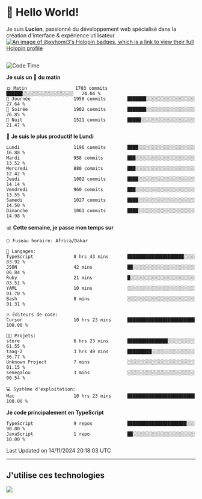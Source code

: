 # 👋 Hello World!

Je suis **Lucien**, passionné du développement web spécialisé dans la création d'interface & expérience utilisateur.
[![An image of @xyhomi3's Holopin badges, which is a link to view their full Holopin profile](https://holopin.me/xyhomi3)](https://holopin.io/@xyhomi3)

##

<!--START_SECTION:waka-->
![Code Time](http://img.shields.io/badge/Code%20Time-2%2C527%20hrs%2036%20mins-blue)

**Je suis un 🐤 du matin** 

```text
🌞 Matin                  1703 commits        ██████░░░░░░░░░░░░░░░░░░░   24.04 % 
🌆 Journée                1958 commits        ███████░░░░░░░░░░░░░░░░░░   27.64 % 
🌃 Soirée                 1902 commits        ███████░░░░░░░░░░░░░░░░░░   26.85 % 
🌙 Nuit                   1521 commits        █████░░░░░░░░░░░░░░░░░░░░   21.47 % 
```
📅 **Je suis le plus productif le Lundi** 

```text
Lundi                    1196 commits        ████░░░░░░░░░░░░░░░░░░░░░   16.88 % 
Mardi                    958 commits         ███░░░░░░░░░░░░░░░░░░░░░░   13.52 % 
Mercredi                 880 commits         ███░░░░░░░░░░░░░░░░░░░░░░   12.42 % 
Jeudi                    1002 commits        ████░░░░░░░░░░░░░░░░░░░░░   14.14 % 
Vendredi                 960 commits         ███░░░░░░░░░░░░░░░░░░░░░░   13.55 % 
Samedi                   1027 commits        ████░░░░░░░░░░░░░░░░░░░░░   14.50 % 
Dimanche                 1061 commits        ████░░░░░░░░░░░░░░░░░░░░░   14.98 % 
```


📊 **Cette semaine, je passe mon temps sur** 

```text
🕑︎ Fuseau horaire: Africa/Dakar

💬 Langages: 
TypeScript               8 hrs 43 mins       █████████████████████░░░░   83.92 % 
JSON                     42 mins             ██░░░░░░░░░░░░░░░░░░░░░░░   06.84 % 
Ruby                     21 mins             █░░░░░░░░░░░░░░░░░░░░░░░░   03.51 % 
YAML                     10 mins             ░░░░░░░░░░░░░░░░░░░░░░░░░   01.70 % 
Bash                     8 mins              ░░░░░░░░░░░░░░░░░░░░░░░░░   01.31 % 

🔥 Éditeurs de code: 
Cursor                   10 hrs 23 mins      █████████████████████████   100.00 % 

🐱‍💻 Projets: 
store                    6 hrs 23 mins       ███████████████░░░░░░░░░░   61.55 % 
taag-2                   3 hrs 49 mins       █████████░░░░░░░░░░░░░░░░   36.77 % 
Unknown Project          7 mins              ░░░░░░░░░░░░░░░░░░░░░░░░░   01.15 % 
senegalou                3 mins              ░░░░░░░░░░░░░░░░░░░░░░░░░   00.54 % 

💻 Système d'exploitation: 
Mac                      10 hrs 23 mins      █████████████████████████   100.00 % 
```

**Je code principalement en TypeScript** 

```text
TypeScript               9 repos             ██████████████████████░░░   90.00 % 
JavaScript               1 repo              ██░░░░░░░░░░░░░░░░░░░░░░░   10.00 % 
```




 Last Updated on 14/11/2024 20:18:03 UTC
<!--END_SECTION:waka-->
---

## J'utilise ces technologies

<p align="left">
  <a href="https://skillicons.dev">
    <img src="https://skillicons.dev/icons?i=ts,js,md,scss,tailwind,react,docker,express,astro,vite,nextjs,vercel,figma,ableton" />
  </a>
</p>

